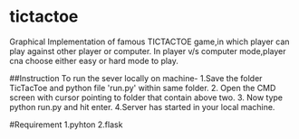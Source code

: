 # tictactoe
Graphical Implementation of famous TICTACTOE game,in which player can play against other player or computer.
In player v/s computer mode,player cna choose either easy or hard mode to play.


##Instruction To run the sever locally on machine- 
        1.Save the folder TicTacToe and python file 'run.py' within same folder. 
        2. Open the CMD screen with cursor pointing to folder that contain above two. 
        3. Now type python run.py and hit enter. 
        4.Server has started in your local machine.

#Requirement
      1.pyhton 
      2.flask 
